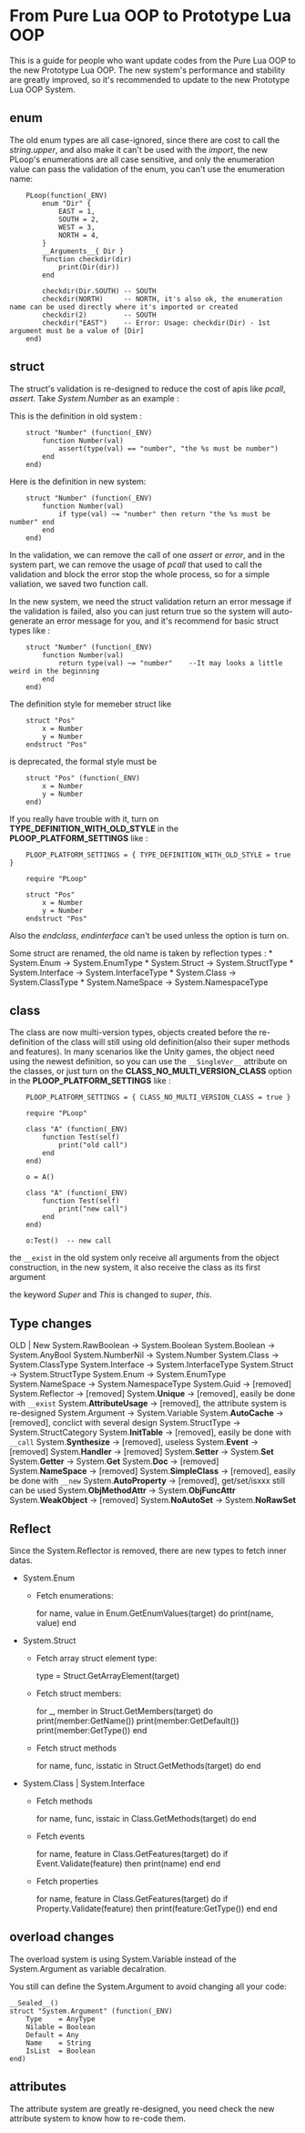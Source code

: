 # From Pure Lua OOP to Prototype Lua OOP
This is a guide for people who want update codes from the Pure Lua OOP to the new Prototype Lua OOP. The new system's performance and stability are greatly improved, so it's recommended to update to the new Prototype Lua OOP System.

## enum

The old enum types are all case-ignored, since there are cost to call the _string.upper_, and also make it can't be used with the _import_, the new PLoop's enumerations are all case sensitive, and only the enumeration value can pass the validation of the enum, you can't use the enumeration name:

        PLoop(function(_ENV)
            enum "Dir" {
                EAST = 1,
                SOUTH = 2,
                WEST = 3,
                NORTH = 4,
            }
            __Arguments__{ Dir }
            function checkdir(dir)
                print(Dir(dir))
            end

            checkdir(Dir.SOUTH) -- SOUTH
            checkdir(NORTH)     -- NORTH, it's also ok, the enumeration name can be used directly where it's imported or created
            checkdir(2)         -- SOUTH
            checkdir("EAST")    -- Error: Usage: checkdir(Dir) - 1st argument must be a value of [Dir]
        end)


## struct

The struct's validation is re-designed to reduce the cost of apis like _pcall_, _assert_. Take _System.Number_ as an example :

This is the definition in old system :

        struct "Number" (function(_ENV)
            function Number(val)
                assert(type(val) == "number", "the %s must be number")
            end
        end)

Here is the definition in new system:

        struct "Number" (function(_ENV)
            function Number(val)
                if type(val) ~= "number" then return "the %s must be number" end
            end
        end)

In the validation, we can remove the call of one _assert_ or _error_, and in the system part, we can remove the usage of _pcall_ that used to call the validation and block the error stop the whole process, so for a simple valiation, we saved two function call.

In the new system, we need the struct validation return an error message if the validation is failed, also you can just return true so the system will auto-generate an error message for you, and it's recommend for basic struct types like :

        struct "Number" (function(_ENV)
            function Number(val)
                return type(val) ~= "number"    --It may looks a little weird in the beginning
            end
        end)

The definition style for memeber struct like

        struct "Pos"
            x = Number
            y = Number
        endstruct "Pos"

is deprecated, the formal style must be

        struct "Pos" (function(_ENV)
            x = Number
            y = Number
        end)

If you really have trouble with it, turn on **TYPE_DEFINITION_WITH_OLD_STYLE** in the **PLOOP_PLATFORM_SETTINGS** like :

        PLOOP_PLATFORM_SETTINGS = { TYPE_DEFINITION_WITH_OLD_STYLE = true }

        require "PLoop"

        struct "Pos"
            x = Number
            y = Number
        endstruct "Pos"

Also the _endclass_, _endinterface_ can't be used unless the option is turn on.

Some struct are renamed, the old name is taken by reflection types :
    * System.Enum       -> System.EnumType
    * System.Struct     -> System.StructType
    * System.Interface  -> System.InterfaceType
    * System.Class      -> System.ClassType
    * System.NameSpace  -> System.NamespaceType


## class

The class are now multi-version types, objects created before the re-definition of the class will still using old definition(also their super methods and features). In many scenarios like the Unity games, the object need using the newest definition, so you can use the `__SingleVer__` attribute on the classes, or just turn on the **CLASS_NO_MULTI_VERSION_CLASS** option in the **PLOOP_PLATFORM_SETTINGS** like :

        PLOOP_PLATFORM_SETTINGS = { CLASS_NO_MULTI_VERSION_CLASS = true }

        require "PLoop"

        class "A" (function(_ENV)
            function Test(self)
                print("old call")
            end
        end)

        o = A()

        class "A" (function(_ENV)
            function Test(self)
                print("new call")
            end
        end)

        o:Test()  -- new call


the `__exist` in the old system only receive all arguments from the object construction, in the new system, it also receive the class as its first argument

the keyword _Super_ and _This_ is changed to _super_, _this_.

## Type changes

OLD                         | New
System.RawBoolean           -> System.Boolean
System.Boolean              -> System.AnyBool
System.NumberNil            -> System.Number
System.Class                -> System.ClassType
System.Interface            -> System.InterfaceType
System.Struct               -> System.StructType
System.Enum                 -> System.EnumType
System.NameSpace            -> System.NamespaceType
System.Guid                 -> [removed]
System.Reflector            -> [removed]
System.__Unique__           -> [removed], easily be done with `__exist`
System.__AttributeUsage__   -> [removed], the attribute system is re-designed
System.Argument             -> System.Variable
System.__AutoCache__        -> [removed], conclict with several design
System.StructType           -> System.StructCategory
System.__InitTable__        -> [removed], easily be done with `__call`
System.__Synthesize__       -> [removed], useless
System.__Event__            -> [removed]
System.__Handler__          -> [removed]
System.__Setter__           -> System.__Set__
System.__Getter__           -> System.__Get__
System.__Doc__              -> [removed]
System.__NameSpace__        -> [removed]
System.__SimpleClass__      -> [removed], easily be done with `__new`
System.__AutoProperty__     -> [removed], get/set/isxxx still can be used
System.__ObjMethodAttr__    -> System.__ObjFuncAttr__
System.__WeakObject__       -> [removed]
System.__NoAutoSet__        -> System.__NoRawSet__


## Reflect

Since the System.Reflector is removed, there are new types to fetch inner datas.

* System.Enum
    * Fetch enumerations:

        for name, value in Enum.GetEnumValues(target) do
            print(name, value)
        end

* System.Struct
    * Fetch array struct element type:

        type = Struct.GetArrayElement(target)

    * Fetch struct members:

        for _, member in Struct.GetMembers(target) do
            print(member:GetName())
            print(member:GetDefault())
            print(member:GetType())
        end

    * Fetch struct methods

        for name, func, isstatic in Struct.GetMethods(target) do
        end

* System.Class | System.Interface
    * Fetch methods

        for name, func, isstaic in Class.GetMethods(target) do
        end

    * Fetch events

        for name, feature in Class.GetFeatures(target) do
            if Event.Validate(feature) then
                print(name)
            end
        end

    * Fetch properties

        for name, feature in Class.GetFeatures(target) do
            if Property.Validate(feature) then
                print(feature:GetType())
            end
        end


## overload changes

The overload system is using System.Variable instead of the System.Argument as variable decalration.

You still can define the System.Argument to avoid changing all your code:

    __Sealed__()
    struct "System.Argument" (function(_ENV)
        Type    = AnyType
        Nilable = Boolean
        Default = Any
        Name    = String
        IsList  = Boolean
    end)


## attributes

The attribute system are greatly re-designed, you need check the new attribute system to know how to re-code them.
